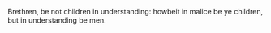 Brethren, be not children in understanding: howbeit in malice be ye children, but in understanding be men.
